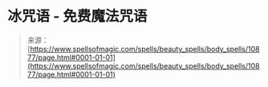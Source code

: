 <!--yml

category: 未分类

date: 2024-06-12 18:47:43

-->

# 冰咒语 - 免费魔法咒语

> 来源：[https://www.spellsofmagic.com/spells/beauty_spells/body_spells/10877/page.html#0001-01-01](https://www.spellsofmagic.com/spells/beauty_spells/body_spells/10877/page.html#0001-01-01)
